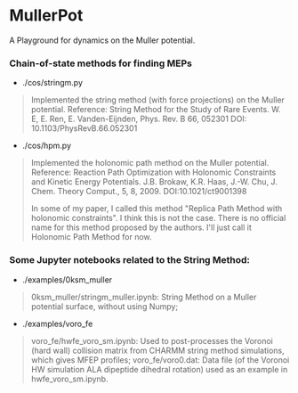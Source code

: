 # MullerPot
A Playground for dynamics on the Muller potential.  

### Chain-of-state methods for finding MEPs

- ./cos/stringm.py
> Implemented the string method (with force projections) on the Muller potential.
> Reference:
>   String Method for the Study of Rare Events. 
>   W. E, E. Ren, E. Vanden-Eijnden, Phys. Rev. B 66, 052301
>   DOI: 10.1103/PhysRevB.66.052301

- ./cos/hpm.py
> Implemented the holonomic path method on the Muller potential. 
> Reference:
>   Reaction Path Optimization with Holonomic Constraints and Kinetic Energy Potentials.
>   J.B. Brokaw, K.R. Haas, J.-W. Chu, J. Chem. Theory Comput., 5, 8, 2009. 
>   DOI:10.1021/ct9001398
> 
> In some of my paper, I called this method "Replica Path Method with holonomic constraints". 
> I think this is not the case. There is no official name for this method proposed by the authors. 
> I'll just call it Holonomic Path Method for now. 

### Some Jupyter notebooks related to the String Method:
- ./examples/0ksm_muller
> 0ksm_muller/stringm_muller.ipynb: String Method on a Muller potential surface, without using Numpy;
- ./examples/voro_fe
> voro_fe/hwfe_voro_sm.ipynb: Used to post-processes the Voronoi (hard wall) collision matrix from CHARMM string method simulations, which gives MFEP profiles;
> voro_fe/voro0.dat: Data file (of the Voronoi HW simulation ALA dipeptide dihedral rotation) used as an example in hwfe_voro_sm.ipynb.
